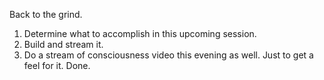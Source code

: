 Back to the grind.

1. Determine what to accomplish in this upcoming session.
2. Build and stream it.
3. Do a stream of consciousness video this evening as well. Just to get a feel for it. Done.

